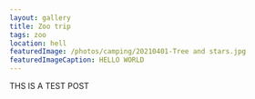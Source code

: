 ```yaml
---
layout: gallery
title: Zoo trip
tags: zoo
location: hell
featuredImage: /photos/camping/20210401-Tree and stars.jpg
featuredImageCaption: HELLO WORLD
---
```


THS IS A TEST POST